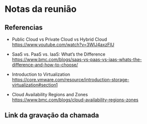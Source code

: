 # Notas da reunião

## Referencias

- Public Cloud vs Private Cloud vs Hybrid Cloud
https://www.youtube.com/watch?v=3WIJ4axzFlU

- SaaS vs. PaaS vs. IaaS: What’s the Difference
https://www.bmc.com/blogs/saas-vs-paas-vs-iaas-whats-the-difference-and-how-to-choose/

- Introduction to Virtualization
https://core.vmware.com/resource/introduction-storage-virtualization#section1

- Cloud Availability Regions and Zones
https://www.bmc.com/blogs/cloud-availability-regions-zones

## Link da gravação da chamada


